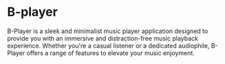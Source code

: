 # B-player



B-Player is a sleek and minimalist music player application designed to provide you with an immersive and distraction-free music playback experience. Whether you're a casual listener or a dedicated audiophile, B-Player offers a range of features to elevate your music enjoyment.
